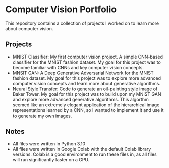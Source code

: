 # Computer Vision Portfolio

This repository contains a collection of projects I worked on to learn more about computer vision.

## Projects
- MNIST Classifier: My first computer vision project.  A simple CNN-based classifier for the MNIST fashion dataset.  My goal for this project was to become familiar with CNNs and key computer vision concepts.
- MNSIT GAN: A Deep Generative Adversarial Network for the MNIST fashion dataset.  My goal for this project was to explore more advanced computer vision concepts and learn more about generative algorithms.
- Neural Style Transfer: Code to generate an oil-painting style image of Baker Tower.  My goal for this project was to build upon my MNIST GAN and explore more advanced generative algorithms.  This algorthm seemed like an extremely elegant application of the hierarchical image representations learned by a CNN, so I wanted to implement it and use it to generate my own images.

## Notes
- All files were written in Python 3.10
- All files were written in Google Colab with the default Colab library versions.  Colab is a good environment to run these files in, as all files will run significantly faster on a GPU.
